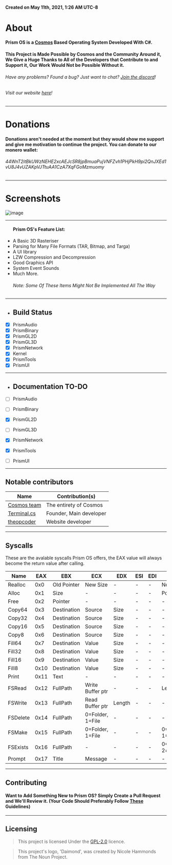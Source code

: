 
<h4>Created on May 11th, 2021, 1:26 AM UTC-8</h4>

# About
#### Prism OS is a [Cosmos](https://github.com/CosmosOS/Cosmos) Based Operating System Developed With C#.
#### This Project is Made Possible by Cosmos and the Community Around it, We Give a Huge Thanks to All of the Developers that Contribute to and Support it, Our Work Would Not be Possible Without it.
###### Have any problems? Found a bug? Just want to chat? [Join the discord](https://discord.gg/DdERgtGmF6)!
###### Visit our website [here](https://prism-project.net/)!

<hr/>

# Donations
#### Donations aren't needed at the moment but they would show me support and give me motivation to continue the project. You can donate to our monero wallet:
###### 44WnT2itBkUWzNEHE2xcAEJcSR8jpBmuaPujVNFZvh1PHjPkH9pi2QnJXEd1vU8J4vUZAKpVJTtuAA1CzA7XqFGoMzmuomy

<hr/>

# Screenshots
![image](https://user-images.githubusercontent.com/76945439/197369522-348d341a-20ba-4209-80d1-10a5cb489f7a.png)

<hr/>

<ul>
<h4>Prism OS's Feature List:</h4>
    <li>A Basic 3D Rasteriser</li>
    <li>Parsing for Many File Formats (TAR, Bitmap, and Targa)</li>
    <li>A UI library</li>
    <li>LZW Compression and Decompression</li>
    <li>Good Graphics API</li>
    <li>System Event Sounds</li>
    <li>Much More.
    <h6>Note: Some Of These Items Might Not Be Implemented All The Way</h6>
</ul>

<hr/>

- ## Build Status
- [x] PrismAudio
- [x] PrismBinary
- [x] PrismGL2D
- [x] PrismGL3D
- [x] PrismNetwork
- [X] Kernel
- [X] PrismTools
- [X] PrismUI

<hr/>

- ## Documentation TO-DO
- [ ] PrismAudio
- [ ] PrismBinary
- [x] PrismGL2D
- [ ] PrismGL3D
- [x] PrismNetwork
- [x] PrismTools
- [ ] PrismUI


<hr/>

## Notable contributors
| Name                                                  | Contribution(s)              |
|-------------------------------------------------------|------------------------------|
| [Cosmos team](https://github.com/CosmosOS/Cosmos)     | The entirety of Cosmos       |
| [Terminal.cs](https://github.com/terminal-cs)         | Founder, Main developer      |
| [theopcoder](https://github.com/theopcoder)           | Website developer            |

<hr/>

## Syscalls

These are the avalable syscalls Prism OS offers, the EAX value will always become the return value after calling.

| Name       | EAX  | EBX         | ECX              | EDX    | ESI | EDI | Returns                      |
|------------|------|-------------|------------------|--------|-----|-----|------------------------------|
| Realloc    | 0x0  | Old Pointer | New Size         | -      | -   | -   | New Pointer                  |
| Alloc      | 0x1  | Size        | -                | -      | -   | -   | Pointer                      |
| Free       | 0x2  | Pointer     | -                | -      | -   | -   | -                            |
| Copy64     | 0x3  | Destination | Source           | Size   | -   | -   | -                            |
| Copy32     | 0x4  | Destination | Source           | Size   | -   | -   | -                            |
| Copy16     | 0x5  | Destination | Source           | Size   | -   | -   | -                            |
| Copy8      | 0x6  | Destination | Source           | Size   | -   | -   | -                            |
| Fill64     | 0x7  | Destination | Value            | Size   | -   | -   | -                            |
| Fill32     | 0x8  | Destination | Value            | Size   | -   | -   | -                            |
| Fill16     | 0x9  | Destination | Value            | Size   | -   | -   | -                            |
| Fill8      | 0x10 | Destination | Value            | Size   | -   | -   | -                            |
| Print      | 0x11 | Text        | -                | -      | -   | -   | -                            |
| FSRead     | 0x12 | FullPath    | Write Buffer ptr | -      | -   | -   | Length                       |
| FSWrite    | 0x13 | FullPath    | Read Buffer ptr  | Length | -   | -   | -                            |
| FSDelete   | 0x14 | FullPath    | 0=Folder, 1=File | -      | -   | -   | -                            |
| FSMake     | 0x15 | FullPath    | 0=Folder, 1=File | -      | -   | -   | 0=Exists,1=NoPath, 1=Success |
| FSExists   | 0x16 | FullPath    | -                | -      | -   | -   | 0=False, 1=Folder, 2=foldFileer    |
| Prompt     | 0x17 | Title       | Message          | -      | -   | -   | -                            |

<hr/>

## Contributing

#### Want to Add Something New to Prism OS? Simply Create a Pull Request and We'll Review it. (Your Code Should Preferably Follow [These](https://github.com/Project-Prism/Prism-OS/blob/main/CONTRIBUTING.md) Guidelines)

<hr/>

## Licensing

> This project is licensed Under the [GPL-2.0](https://github.com/Project-Prism/Prism-OS/blob/main/LICENSE) licence.

> This project's logo, 'Daimond', was created by Nicole Hammonds from The Noun Project.
